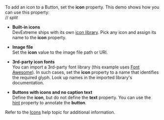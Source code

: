 To add an icon to a Button, set the **icon** property. This demo shows how you can use this property:   
// _split_

- **Built-in icons**    
DevExtreme ships with its own [icon library](/Documentation/Guide/Themes_and_Styles/Icons/#Built-In_Icon_Library). Pick any icon and assign its name to the **icon** property.

- **Image file**    
Set the **icon** value to the image file path or URI.    

- **3rd-party icon fonts**    
You can import a 3rd-party font library (this example uses <a href="https://fontawesome.com/icons?d=gallery" target="_blank">Font Awesome</a>). In such cases, set the **icon** property to a name that identifies the required glyph. Look up names in the imported library's documentation.

- **Buttons with icons and no caption text**   
Define the **icon**, but do not define the **text** property. You can use the [hint](/Documentation/ApiReference/UI_Components/dxButton/Configuration/#hint) property to annotate the **button**.   

Refer to the [Icons](/Documentation/Guide/Themes_and_Styles/Icons) help topic for additional information.

